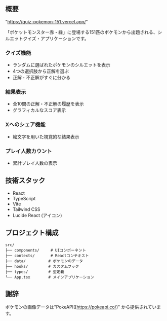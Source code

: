 ## 概要

"https://quiz-pokemon-151.vercel.app/"

「ポケットモンスター赤・緑」に登場する151匹のポケモンから出題される、シルエットクイズ・アプリケーションです。 

### クイズ機能

- ランダムに選ばれたポケモンのシルエットを表示
- 4つの選択肢から正解を選ぶ
- 正解・不正解がすぐに分かる

### 結果表示

- 全10問の正解・不正解の履歴を表示
- グラフィカルなスコア表示

### Xへのシェア機能

- 絵文字を用いた視覚的な結果表示


### プレイ人数カウント

- 累計プレイ人数の表示


## 技術スタック

- React
- TypeScript
- Vite
- Tailwind CSS
- Lucide React (アイコン)

## プロジェクト構成

```
src/
├── components/     # UIコンポーネント
├── contexts/       # Reactコンテキスト
├── data/          # ポケモンのデータ
├── hooks/         # カスタムフック
├── types/         # 型定義
└── App.tsx        # メインアプリケーション
```

## 謝辞


ポケモンの画像データは"PokeAPI([https://pokeapi.co/)"
から提供されています。
